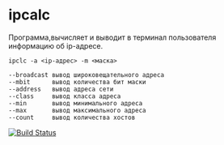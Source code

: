 # ipcalc
Программа,вычисляет и выводит в терминал пользователя информацию об ip-адресе.
    
    ipclc -a <ip-адрес> -m <маска>

    --broadcast	вывод широковещательного адреса
    --mbit		вывод количества бит маски
    --address	вывод адреса сети
    --class		вывод класса адреса
    --min		вывод минимального адреса
    --max		вывод максимального адреса
    --count		вывод количества хостов

[![Build Status](https://app.travis-ci.com/Farosept/ipcalc.svg?token=2oRyTjpoHi7q1XsDqvSB&branch=develop)](https://app.travis-ci.com/Farosept/ipcalc)